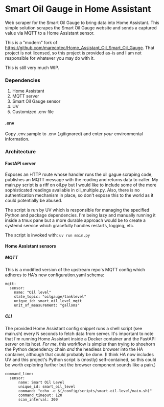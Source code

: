 # Smart Oil Gauge in Home Assistant
Web scraper for the Smart Oil Gauge to bring data into Home Assistant. This simple solution scrapes the Smart Oil Gauge website and sends a captured value via MQTT to a Home Assistant sensor.

This is a "modern" fork of https://github.com/marecotec/Home_Assistant_Oil_Smart_Oil_Gauge. That project is not licensed, so this project is provided as-is and I am not responsible for whatever you may do with it. 

This is still very much WIP.

### Dependencies
1. Home Assistant
2. MQTT server 
3. Smart Oil Gauge sensor
4. UV
5. Customized .env file

#### .env
Copy .env.sample to .env (.gitignored) and enter _your_ environmental information.

### Architecture
#### FastAPI server
Exposes an HTTP route whose handler runs the oil gague scraping code, publishes an MQTT message with the reading and returns data to caller. My main.py script is a riff on oil.py but I would like to include some of the more sophisticated readings available in oil_multiple.py. Also, there is no authentication mechanism in place, so don't expose this to the world as it could potentially be abused. 

The script is run by UV which is responsible for managing the specified Python and package dependencies. I'm being lazy and manually running it inside a tmux pane but a more durable approach would be to create a systemd service which gracefully handles restarts, logging, etc.

The script is invoked with: `uv run main.py`


#### Home Assistant sensors
##### MQTT
This is a modified version of the upstream repo's MQTT config which adheres to HA's new configuration.yaml schema:

```
mqtt:
  sensor:
    name: "Oil level"
    state_topic: "oilgauge/tanklevel"
    unique_id: smart_oil_level_mqtt
    unit_of_measurement: "gallons"
```

##### CLI
The provided Home Assistant config snippet runs a shell script (see main.sh) every N seconds to fetch data from server. It's important to note that I'm running Home Assistant inside a Docker container and the FastAPI server on its host. _For me_, this workflow is simpler than trying to shoehorn the Python dependency chain _and_ the headless browser into the HA container, although that could probably be done. (I think HA now includes UV and this project's Python script is (mostly) self-contained, so this could be worth exploring further but the browser component sounds like a pain.)

```
command_line:
  sensor:
      name: Smart Oil Level
      unique_id: smart_oil_level
      command: "echo -e $(/config/scripts/smart-oil-level/main.sh)"
      command_timeout: 120
      scan_interval: 300
```
